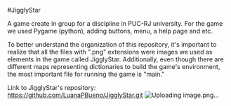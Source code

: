 #JigglyStar

A game create in group for a discipline in PUC-RJ university. For the game we used Pygame (python), adding buttons, menu, a help page and etc.

To better understand the organization of this repository, it's important to realize that all the files with ".png" extensions were images we used as elements in the game called JigglyStar. Additionally, even though there are different maps representing dictionaries to build the game's environment, the most important file for running the game is "main."

Link to JigglyStar's repository: https://github.com/LuanaPBueno/JigglyStar.git
![Uploading image.png…]()
